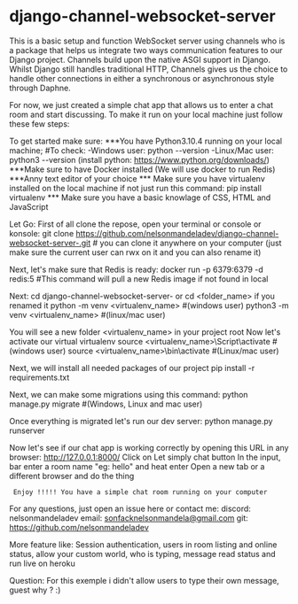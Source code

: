 # django-channel-websocket-server
This is a basic setup and function WebSocket server using channels who is a package that helps us integrate two ways communication features to our Django project. 
Channels build upon the native ASGI support in Django. Whilst Django still handles traditional HTTP, Channels gives us the choice to handle other connections 
in either a synchronous or asynchronous style through Daphne.

For now, we just created a simple chat app that allows us to enter a chat room and start discussing. To make it run on your local machine just follow these few steps:

To get started make sure:
***You have Python3.10.4 running on your local machine; #To check: -Windows user: python --version -Linux/Mac user: python3 --version (install python: https://www.python.org/downloads/)
***Make sure to have Docker installed (We will use docker to run Redis)
***Anny text editor of your choice
*** Make sure you have virtualenv installed on the local machine if not just run this command: pip install virtualenv
*** Make sure you have a basic knowlage of CSS, HTML and JavaScript


Let Go:
First of all clone the repose, open your terminal or console or konsole:
	git clone https://github.com/nelsonmandeladev/django-channel-websocket-server-.git # you can clone it anywhere on your computer (just make sure the current user can rwx on it and you can also rename it)

Next, let's make sure that Redis is ready:
	docker run -p 6379:6379 -d redis:5 #This command will pull a new Redis image if not found in local

Next:
	cd django-channel-websocket-server- or cd <folder_name> if you renamed it
	python -m venv <virtualenv_name> #(windows user)
	python3 -m venv <virtualenv_name> #(linux/mac user)

You will see a new folder <virtualenv_name> in your project root
Now let's activate our virtual virtualenv
	source <virtualenv_name>\Script\activate #(windows user)
	source <virtualenv_name>\bin\activate #(Linux/mac user)
	
Next, we will install all needed packages of our project
	pip install -r requirements.txt

Next, we can make some migrations using this command:
	python manage.py migrate #(Windows, Linux and mac user)

Once everything is migrated let's run our dev server:
	python manage.py runserver
	
Now let's see if our chat app is working correctly by opening this URL in any browser:
	 http://127.0.0.1:8000/
	 Click on Let simply chat button
 	 In the input, bar enter a room name "eg: hello" and heat enter
	 Open a new tab or a different browser and do the thing
	 
	 Enjoy !!!!! You have a simple chat room running on your computer
	
For any questions, just open an issue here or contact me:
	discord: nelsonmandeladev
	email: sonfacknelsonmandela@gmail.com
	git: https://github.com/nelsonmandeladev

More feature like: Session authentication, users in room listing and online status, allow your custom world, who is typing, message read status and run live on heroku

Question: For this exemple i didn't allow users to type their own message, guest why ? :)
	
	
	
	
	
